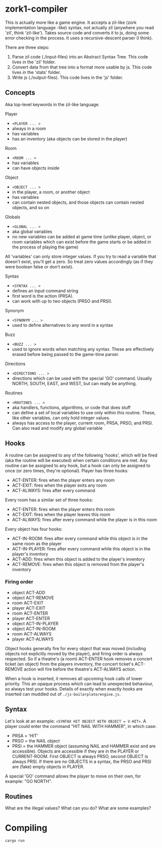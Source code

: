 # zork1-compiler

This is actually more like a game engine. It accepts a zil-like (zork implementation language -like) syntax, not actually zil (anywhere you read 'zil', think 'zil-like'). Takes source code and converts it to js, doing some error checking in the process. It uses a recursive-descent parser (I think).

There are three steps:

1. Parse zil code (./input-files) into an Abstract Syntax Tree. This code lives in the 'zil' folder.
2. Convert data from that tree into a format more usable by js. This code lives in the 'stats' folder.
3. Write js (./output-files). This code lives in the 'js' folder.

## Concepts

Aka top-level keywords in the zil-like language.

Player

- `<PLAYER ... >`
- always in a room
- has variables
- has an inventory (aka objects can be stored in the player)

Room

- `<ROOM ... >`
- has variables
- can have objects inside

Object

- `<OBJECT ... >`
- in the player, a room, or another object
- has variables
- can contain nested objects, and those objects can contain nested objects, and so on

Globals

- `<GLOBAL ... >`
- aka global variables
- no new variables can be added at game time (unlike player, object, or room variables which can exist before the game starts or be added in the process of playing the game)

All 'variables' can only store integer values. If you try to read a variable that doesn't exist, you'll get a zero. So treat zero values accordingly (as if they were boolean false or don't exist).

Syntax

- `<SYNTAX ... >`
- defines an input command string
- first word is the action (PRSA).
- can work with up to two objects (PRSO and PRSI).

Synonym

- `<SYNONYM ... >`
- used to define alternatives to any word in a syntax

Buzz

- `<BUZZ ... >`
- used to ignore words when matching any syntax. These are effectively erased before being passed to the game-time parser.

Directions

- `<DIRECTIONS ... >`
- directions which can be used with the special 'GO' command. Usually NORTH, SOUTH, EAST, and WEST, but can really be anything.

Routines

- `<ROUTINES ... >`
- aka handlers, functions, algorithms, or code that does stuff
- can define a set of local variables to use only within this routine. These, like other variables, can only hold integer values.
- always has access to the player, current room, PRSA, PRSO, and PRSI. Can also read and modify any global variable

## Hooks

A routine can be assigned to any of the following 'hooks', which will be fired (aka the routine will be executed) when certain conditions are met. Any routine can be assigned to any hook, but a hook can only be assigned to once (or zero times, they're optional).
Player has three hooks:

- ACT-ENTER: fires when the player enters any room
- ACT-EXIT: fires when the player exits any room
- ACT-ALWAYS: fires after every command

Every room has a similar set of three hooks:

- ACT-ENTER: fires when the player enters this room
- ACT-EXIT: fires when the player leaves this room
- ACT-ALWAYS: fires after every command while the player is in this room

Every object has four hooks:

- ACT-IN-ROOM: fires after every command while this object is in the same room as the player
- ACT-IN-PLAYER: fires after every command while this object is in the player's inventory
- ACT-ADD: fires when this object is added to the player's inventory
- ACT-REMOVE: fires when this object is removed from the player's inventory

### Firing order

- object ACT-ADD
- object ACT-REMOVE
- room ACT-EXIT
- player ACT-EXIT
- room ACT-ENTER
- player ACT-ENTER
- object ACT-IN-PLAYER
- object ACT-IN-ROOM
- room ACT-ALWAYS
- player ACT-ALWAYS

Object hooks generally fire for every object that was moved (including objects not explicitly moved by the player), and firing order is always respected. So if a theatre's (a room) ACT-ENTER hook removes a concert ticket (an object) from the players inventory, the concert ticket's ACT-REMOVE action will fire before the theatre's ACT-ALWAYS action.

When a hook is inserted, it removes all upcoming hook calls of lower priority. This an opaque process which can lead to unexpected behaviour, so always test your hooks. Details of exactly when exactly hooks are inserted can muddled out of `./js-boilerplate/engine.js`.

## Syntax

Let's look at an example: `<SYNTAX HIT OBJECT WITH OBJECT = V-HIT>`. A player could enter the command "HIT NAIL WITH HAMMER", in which case:

- PRSA = 'HIT'
- PRSO = the NAIL object
- PRSI = the HAMMER object
  (assuming NAIL and HAMMER exist and are accessible). Objects are accessible if they are in the PLAYER or CURRENT-ROOM. First OBJECT is always PRSO, second OBJECT is always PRSI. If there are no OBJECTS in a syntax, the PRSO and PRSI are (fake) empty objects in PLAYER.

A special 'GO' command allows the player to move on their own, for example: "GO NORTH".

## Routines

What are the illegal values? What can you do? What are some examples?

# Compiling

`cargo run`
